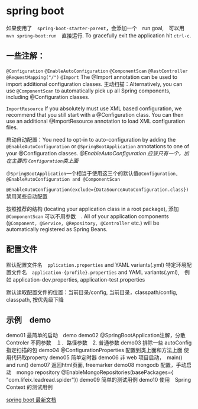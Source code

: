 # spring boot
如果使用了　`spring-boot-starter-parent`，会添加一个　run goal,　可以用　`mvn spring-boot:run`　直接运行.
To gracefully exit the application hit `ctrl-c`.

## 一些注解：

`@Configuration`
`@EnableAutoConfiguration`
`@ComponentScan`
`@RestController`
`@RequestMapping("/")`
`@Import` The @Import annotation can be used to import additional configuration classes. 
主动扫描：Alternatively, you can use `@ComponentScan` to automatically pick up all Spring components, including @Configuration classes.

`ImportResource` If you absolutely must use XML based configuration, we recommend that you still start with a @Configuration class. You can then use an additional @ImportResource annotation to load XML configuration files.

启动自动配置：You need to opt-in to auto-configuration by adding the `@EnableAutoConfiguration` or `@SpringBootApplication` annotations to one of your @Configuration classes.
*@EnableAutoConfiguration 应该只有一个，加在主要的 `Configuration`类上面*

`＠SpringBootApplication`一个相当于使用这三个的默认值`@Configuration, @EnableAutoConfiguration and @ComponentScan`

`@EnableAutoConfiguration(exclude={DataSourceAutoConfiguration.class})`  禁用某些自动配置


按照推荐的结构 (locating your application class in a root package), 添加 `@ComponentScan` 可以不用参数　. All of your application components (`@Component, @Service, @Repository, @Controller` etc.) will be automatically registered as Spring Beans.


## 配置文件
默认配置文件名　`pplication.properties` and YAML variants(.yml)
特定环境配置文件名　`application-{profile}.properties` and YAML variants(.yml),　例如 application-dev.properties, application-test.properties

默认读取配置文件的位置：当前目录/config, 当前目录，classpath/config, classpath, 按优先级下降　


## 示例　demo
demo01  最简单的启动　demo
demo02  @SpringBootApplication注解，分散　Controler
		不同参数　１．路径参数　2. 普通参数
demo03  排除一些 autoConfig
	    指定扫描的包
demo04  @ConfigurationProperties 配置到类上面和方法上面
		使用代码取property
demo05  简单定时器
demo06  非 web 项目启动，　main() and run()
demo07  返回html页面, freemarker
demo08  mongodb 配置，手动启动　mongo repository
		@EnableMongoRepositories(basePackages={ "com.lifeix.leadread.spider"})
demo09  简单的测试用例
demo10  使用　Spring Context 的测试用例






[spring boot 最新文档](https://docs.spring.io/spring-boot/docs/current-SNAPSHOT/reference/htmlsingle/#getting-started)  
